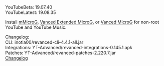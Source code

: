 YouTubeBeta: 19.07.40  
YouTubeLatest: 19.08.35  

Install [mMicroG](https://github.com/inotia00/mMicroG/releases), [Vanced Extended MicroG](https://github.com/inotia00/VancedMicroG/releases), or [Vanced MicroG](https://github.com/TeamVanced/VancedMicroG/releases) for non-root YouTube and YouTube Music.  

Changelog:  
CLI: inotia00/revanced-cli-4.4.1-all.jar  
Integrations: YT-Advanced/revanced-integrations-0.145.1.apk  
Patches: YT-Advanced/revanced-patches-2.220.7.jar  
[Changelog](https://github.com/YT-Advanced/ReX-patches/releases/tag/v2.220.7)  
